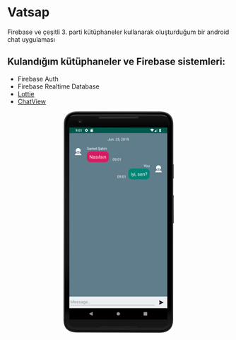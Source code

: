 # Vatsap
Firebase ve çeşitli 3. parti kütüphaneler kullanarak oluşturduğum bir android chat uygulaması

## Kulandığım kütüphaneler ve Firebase sistemleri:
* Firebase Auth
* Firebase Realtime Database
* [Lottie](https://github.com/airbnb/lottie-android)
* [ChatView](https://github.com/bassaer/ChatMessageView)


<p align="center">
  <img src="device-2019-06-25-090334.png" width="250" height="500"/>
</p>


